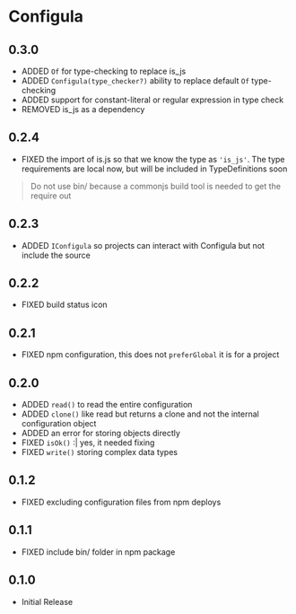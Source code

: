 # Configula

## 0.3.0

- ADDED `Of` for type-checking to replace is_js
- ADDED `Configula(type_checker?)` ability to replace default `Of` type-checking
- ADDED support for constant-literal or regular expression in type check
- REMOVED is_js as a dependency

## 0.2.4

- FIXED the import of is.js so that we know the type as `'is_js'`. The type requirements are local now, but will be included in TypeDefinitions soon

> Do not use bin/ because a commonjs build tool is needed to get the require out

## 0.2.3

- ADDED `IConfigula` so projects can interact with Configula but not include the source

## 0.2.2

- FIXED build status icon

## 0.2.1

- FIXED npm configuration, this does not `preferGlobal` it is for a project

## 0.2.0

- ADDED `read()` to read the entire configuration
- ADDED `clone()` like read but returns a clone and not the internal configuration object
- ADDED an error for storing objects directly
- FIXED `isOk()` :| yes, it needed fixing
- FIXED `write()` storing complex data types

## 0.1.2

- FIXED excluding configuration files from npm deploys

## 0.1.1

- FIXED include bin/ folder in npm package

## 0.1.0

- Initial Release
